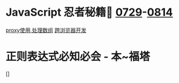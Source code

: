 # JavaScript 忍者秘籍🥷 [0729](./2021/0729.md)-[0814](./2021/0814.md)
[proxy使用,处理数组](./2021/0807.md) [跨浏览器开发](./2021/0814.md)
# 正则表达式必知必会 - 本~福塔
[]